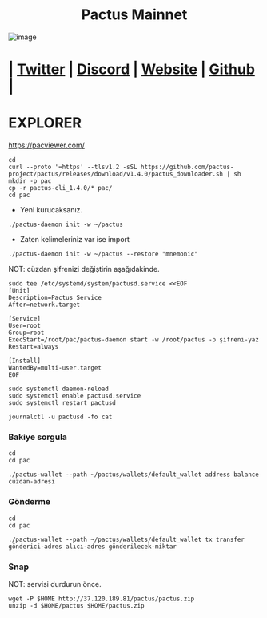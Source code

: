 <h1 align="center"> Pactus Mainnet</h1>


![image](https://github.com/0xSocrates/Testnet-Rehberler/assets/108215275/fc854b16-a554-419c-afbf-f99de720060a)

#  | [Twitter](https://twitter.com/pactuschain/) | [Discord](https://discord.gg/pactus-795592769300987944) | [Website](https://pactus.org/) | [Github](https://github.com/pactus-project) |


# EXPLORER

https://pacviewer.com/

```
cd
curl --proto '=https' --tlsv1.2 -sSL https://github.com/pactus-project/pactus/releases/download/v1.4.0/pactus_downloader.sh | sh
mkdir -p pac
cp -r pactus-cli_1.4.0/* pac/
cd pac
```
- Yeni kurucaksanız.
```
./pactus-daemon init -w ~/pactus
```
- Zaten kelimeleriniz var ise import
```
./pactus-daemon init -w ~/pactus --restore "mnemonic"
```
NOT: cüzdan şifrenizi değiştirin aşağıdakinde.
```
sudo tee /etc/systemd/system/pactusd.service <<EOF
[Unit]
Description=Pactus Service
After=network.target

[Service]
User=root
Group=root
ExecStart=/root/pac/pactus-daemon start -w /root/pactus -p şifreni-yaz
Restart=always

[Install]
WantedBy=multi-user.target
EOF
```
```
sudo systemctl daemon-reload
sudo systemctl enable pactusd.service
sudo systemctl restart pactusd
```
```
journalctl -u pactusd -fo cat
```
### Bakiye sorgula
```
cd
cd pac
```
```
./pactus-wallet --path ~/pactus/wallets/default_wallet address balance cüzdan-adresi
```
### Gönderme
```
cd
cd pac
```
```
./pactus-wallet --path ~/pactus/wallets/default_wallet tx transfer  gönderici-adres alıcı-adres gönderilecek-miktar
```

### Snap
NOT: servisi durdurun önce.
```
wget -P $HOME http://37.120.189.81/pactus/pactus.zip
unzip -d $HOME/pactus $HOME/pactus.zip
```
